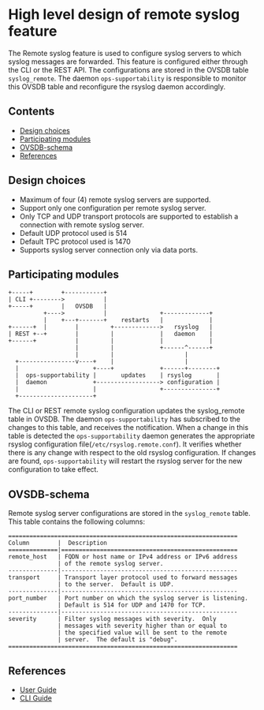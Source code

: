 # High level design of remote syslog feature
The Remote syslog feature is used to configure syslog servers to which syslog messages are forwarded.  This feature is configured either through the CLI or the REST API.  The configurations are stored in the OVSDB table `syslog_remote`.   The daemon `ops-supportability` is responsible to monitor this OVSDB table and reconfigure the rsyslog daemon accordingly.

## Contents

- [Design choices](#design-choices)
- [Participating modules](#participating-modules)
- [OVSDB-schema](#ovsdb-schema)
- [References](#references)

## Design choices
* Maximum of four (4) remote syslog servers are supported.
* Support only one configuration per remote syslog server.
* Only TCP and UDP transport protocols are supported to establish a connection with remote syslog server.
* Default UDP protocol used is 514
* Default TPC protocol used is 1470
* Supports syslog server connection only via data ports.

## Participating modules

``` ditaa
+-----+        +-----------+
| CLI +-------->           |
+-----+        |   OVSDB   |
          +---->           |               +-------------+
          |    +---+-------+    restarts   |             |
+------+  |        |         +------------->   rsyslog   |
| REST +--+        |         |             |   daemon    |
+------+           |         |             |             |
                   |         |             +------^------+
                   |         |                    |
  +----------------v----+    |                    |
  |                     +----+             +------+--------+
  |  ops-supportability |       updates    | rsyslog       |
  |  daemon             +------------------> configuration |
  |                     |                  +---------------+
  +---------------------+
```

The CLI or REST remote syslog configuration updates the syslog_remote table in OVSDB.  The daemon `ops-supportability` has subscribed to the changes to this table, and receives the notification.  When a change in this table is detected the `ops-supportability` daemon generates the appropriate rsyslog configuration file(`/etc/rsyslog.remote.conf`).  It verifies whether there is any change with respect to the old rsyslog configuration. If changes are found, `ops-supportability` will restart the rsyslog server for the new configuration to take effect.

## OVSDB-schema
Remote syslog server configurations are stored in the `syslog_remote` table.  This table contains the following columns:
```ditaa
=================================================================
Column        |  Description
==============|==================================================
remote_host   | FQDN or host name or IPv4 address or IPv6 address
              | of the remote syslog server.
--------------|--------------------------------------------------
transport     | Transport layer protocol used to forward messages
              | to the server.  Default is UDP.
--------------|--------------------------------------------------
port_number   | Port number on which the syslog server is listening.
              | Default is 514 for UDP and 1470 for TCP.
--------------|--------------------------------------------------
severity      | Filter syslog messages with severity.  Only
              | messages with severity higher than or equal to
              | the specified value will be sent to the remote
              | server.  The default is "debug".
=================================================================
```


## References

* [User Guide](documents/user/syslog_remote_user_guide)
* [CLI Guide](documents/user/syslog_remote_cli)
